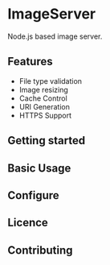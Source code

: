 # ImageServer

Node.js based image server.

## Features

* File type validation
* Image resizing
* Cache Control
* URI Generation
* HTTPS Support

## Getting started

## Basic Usage

## Configure

## Licence

## Contributing

